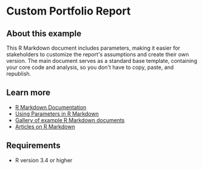 # Custom Portfolio Report

## About this example

This R Markdown document includes parameters, making it easier for stakeholders to customize the report's assumptions and create their own version. The main document serves as a standard base template, containing your core code and analysis, so you don't have to copy, paste, and republish.


## Learn more

* [R Markdown Documentation](https://rmarkdown.rstudio.com/)
* [Using Parameters in R Markdown](https://rmarkdown.rstudio.com/lesson-6.html)
* [Gallery of example R Markdown documents](https://rmarkdown.rstudio.com/gallery.html)
* [Articles on R Markdown](https://rmarkdown.rstudio.com/articles.html)

## Requirements

* R version 3.4 or higher
